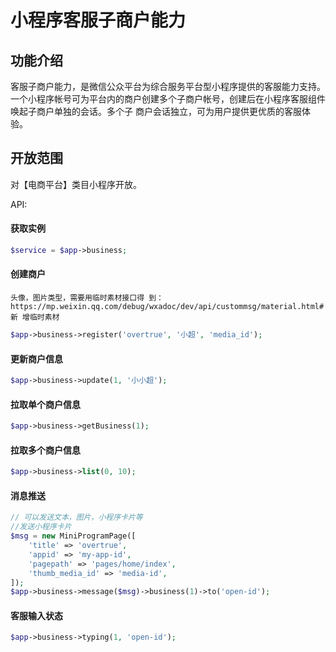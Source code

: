 # 小程序客服子商户能力

## 功能介绍
客服子商户能力，是微信公众平台为综合服务平台型小程序提供的客服能力支持。
一个小程序帐号可为平台内的商户创建多个子商户帐号，创建后在小程序客服组件唤起子商户单独的会话。多个子
商户会话独立，可为用户提供更优质的客服体验。

## 开放范围
对【电商平台】类目小程序开放。

API:

#### 获取实例

```php
$service = $app->business;
```

#### 创建商户
`头像，图片类型，需要用临时素材接口得
到：https://mp.weixin.qq.com/debug/wxadoc/dev/api/custommsg/material.html#新
增临时素材`

```php
$app->business->register('overtrue', '小超', 'media_id');
```

#### 更新商户信息

```php
$app->business->update(1, '小小超');
```

#### 拉取单个商户信息

```php
$app->business->getBusiness(1);
```

#### 拉取多个商户信息

```php
$app->business->list(0, 10);
```

#### 消息推送

```php
// 可以发送文本，图片，小程序卡片等
//发送小程序卡片
$msg = new MiniProgramPage([
    'title' => 'overtrue',
    'appid' => 'my-app-id',
    'pagepath' => 'pages/home/index',
    'thumb_media_id' => 'media-id',
]);
$app->business->message($msg)->business(1)->to('open-id');
```

#### 客服输入状态

```php
$app->business->typing(1, 'open-id');
```